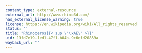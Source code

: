 ```yaml
---
content_type: external-resource
external_url: http://www.rhino3d.com/
has_external_license_warning: true
license: https://en.wikipedia.org/wiki/All_rights_reserved
status: ''
title: "Rhinoceros{{< sup \"\xAE\" >}}"
uid: 13fd7e19-1ed1-47f1-b04b-9c6efd20839a
wayback_url: ''
---
```

